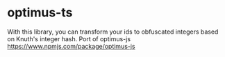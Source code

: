 # optimus-ts
With this library, you can transform your ids to obfuscated integers based on Knuth's integer hash. Port of optimus-js https://www.npmjs.com/package/optimus-js
